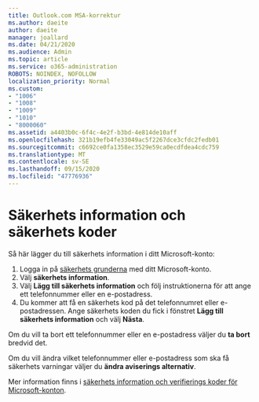 ```yaml
---
title: Outlook.com MSA-korrektur
ms.author: daeite
author: daeite
manager: joallard
ms.date: 04/21/2020
ms.audience: Admin
ms.topic: article
ms.service: o365-administration
ROBOTS: NOINDEX, NOFOLLOW
localization_priority: Normal
ms.custom:
- "1006"
- "1008"
- "1009"
- "1010"
- "8000060"
ms.assetid: a4403b0c-6f4c-4e2f-b3bd-4e814de10aff
ms.openlocfilehash: 321b19efb4fe33049ac5f2267dce3cfdc2fedb01
ms.sourcegitcommit: c6692ce0fa1358ec3529e59ca0ecdfdea4cdc759
ms.translationtype: MT
ms.contentlocale: sv-SE
ms.lasthandoff: 09/15/2020
ms.locfileid: "47776936"
---
```

# <a name="security-info-and-security-codes"></a>Säkerhets information och säkerhets koder

Så här lägger du till säkerhets information i ditt Microsoft-konto:

1. Logga in på [säkerhets grunderna](https://account.microsoft.com/security) med ditt Microsoft-konto.
1. Välj **säkerhets information**.
1. Välj **Lägg till säkerhets information** och följ instruktionerna för att ange ett telefonnummer eller en e-postadress.
1. Du kommer att få en säkerhets kod på det telefonnumret eller e-postadressen. Ange säkerhets koden du fick i fönstret **Lägg till säkerhets information** och välj **Nästa**.

Om du vill ta bort ett telefonnummer eller en e-postadress väljer du **ta bort** bredvid det.

Om du vill ändra vilket telefonnummer eller e-postadress som ska få säkerhets varningar väljer du **ändra aviserings alternativ**.

Mer information finns i [säkerhets information och verifierings koder för Microsoft-konton](https://support.microsoft.com/help/12428/).